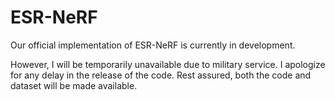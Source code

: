 # ESR-NeRF

Our official implementation of ESR-NeRF is currently in development. 

However, I will be temporarily unavailable due to military service. 
I apologize for any delay in the release of the code. 
Rest assured, both the code and dataset will be made available.
